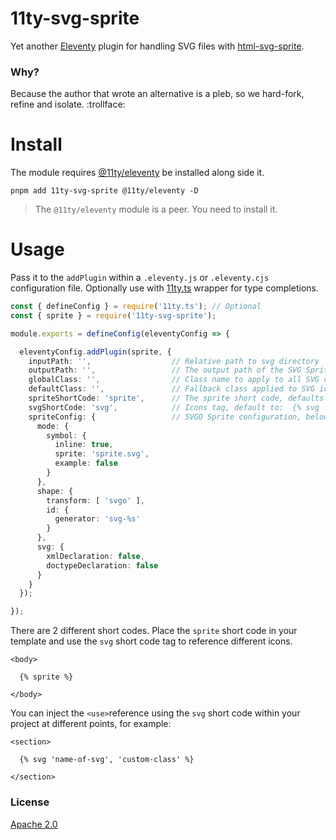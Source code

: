 
# 11ty-svg-sprite

Yet another [Eleventy](https://www.11ty.dev/) plugin for handling SVG files with [html-svg-sprite](https://github.com/svg-sprite/svg-sprite).

### Why?

Because the author that wrote an alternative is a pleb, so we hard-fork, refine and isolate. :trollface:

# Install

The module requires [@11ty/eleventy](https://www.npmjs.com/package/@11ty/eleventy) be installed along side it.

```cli
pnpm add 11ty-svg-sprite @11ty/eleventy -D
```

> The `@11ty/eleventy` module is a peer. You need to install it.

# Usage

Pass it to the `addPlugin` within a `.eleventy.js` or `.eleventy.cjs` configuration file. Optionally use with [11ty.ts](https://github.com/panoply/e11ty/plugins/11ty.ts) wrapper for type completions.

<!-- prettier-ignore -->
```ts
const { defineConfig } = require('11ty.ts'); // Optional
const { sprite } = require('11ty-svg-sprite');

module.exports = defineConfig(eleventyConfig => {

  eleventyConfig.addPlugin(sprite, {
    inputPath: '',                  // Relative path to svg directory
    outputPath: '',                 // The output path of the SVG Sprite
    globalClass: '',                // Class name to apply to all SVG occurrences
    defaultClass: '',               // Fallback class applied to SVG icons
    spriteShortCode: 'sprite',      // The sprite short code, defaults to {% sprite %}/
    svgShortCode: 'svg',            // Icons tag, default to:  {% svg 'icon-name', 'custom-class' %}
    spriteConfig: {                 // SVGO Sprite configuration, below is defaults
      mode: {
        symbol: {
          inline: true,
          sprite: 'sprite.svg',
          example: false
        }
      },
      shape: {
        transform: [ 'svgo' ],
        id: {
          generator: 'svg-%s'
        }
      },
      svg: {
        xmlDeclaration: false,
        doctypeDeclaration: false
      }
    }
  });

});
```

There are 2 different short codes. Place the `sprite` short code in your template and use the `svg` short code tag to reference different icons.

```liquid
<body>

  {% sprite %}

</body>
```

You can inject the `<use>`reference using the `svg` short code within your project at different points, for example:

```liquid
<section>

  {% svg 'name-of-svg', 'custom-class' %}

</section>
```

### License

[Apache 2.0](#LICENSE)
